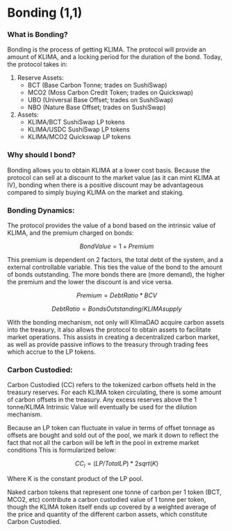 # Bonding (1,1)

### **What is Bonding?**

Bonding is the process of getting KLIMA. The protocol will provide an amount of KLIMA, and a locking period for the duration of the bond. Today, the protocol takes in:&#x20;

1. Reserve Assets:&#x20;
   * BCT (Base Carbon Tonne; trades on SushiSwap)
   * MCO2 (Moss Carbon Credit Token; trades on Quickswap)
   * UBO (Universal Base Offset; trades on SushiSwap)
   * NBO (Nature Base Offset; trades on SushiSwap)
2. Assets:&#x20;
   * KLIMA/BCT SushiSwap LP tokens
   * KLIMA/USDC SushiSwap LP tokens
   * KLIMA/MCO2 Quickswap LP tokens

### **Why should I bond?**

Bonding allows you to obtain KLIMA at a lower cost basis. Because the protocol can sell at a discount to the market value (as it can mint KLIMA at IV), bonding when there is a positive discount may be advantageous compared to simply buying KLIMA on the market and staking.

### Bonding Dynamics:&#x20;

The protocol provides the value of a bond based on the intrinsic value of KLIMA, and the premium charged on bonds:&#x20;

$$
Bond Value=1 + Premium
$$

This premium is dependent on 2 factors, the total debt of the system, and a external controllable variable. This ties the value of the bond to the amount of bonds outstanding. The more bonds there are (more demand), the higher the premium and the lower the discount is and vice versa.

$$
Premium = Debt Ratio  * BCV
$$

$$
Debt Ratio = Bonds Outstanding/ KLIMA supply
$$

With the bonding mechanism, not only will KlimaDAO acquire carbon assets into the treasury, it also allows the protocol to obtain assets to facilitate market operations. This assists in creating a decentralized carbon market, as well as provide passive inflows to the treasury through trading fees which accrue to the LP tokens.

### Carbon Custodied:&#x20;

Carbon Custodied (CC) refers to the tokenized carbon offsets held in the treasury reserves. For each KLIMA token circulating, there is some amount of carbon offsets in the treasury. Any excess reserves above the 1 tonne/KLIMA Intrinsic Value will eventually be used for the dilution mechanism.&#x20;

Because an LP token can fluctuate in value in terms of offset tonnage as offsets are bought and sold out of the pool, we mark it down to reflect the fact that not all the carbon will be left in the pool in extreme market conditions This is formularized below:&#x20;

$$
CC_l= (LP/Total LP)*2sqrt(K)
$$

Where K is the constant product of the LP pool.&#x20;

Naked carbon tokens that represent one tonne of carbon per 1 token (BCT, MCO2, etc) contribute a carbon custodied value of 1 tonne per token, though the KLIMA token itself ends up covered by a weighted average of the price and quantity of the different carbon assets, which constitute Carbon Custodied.
